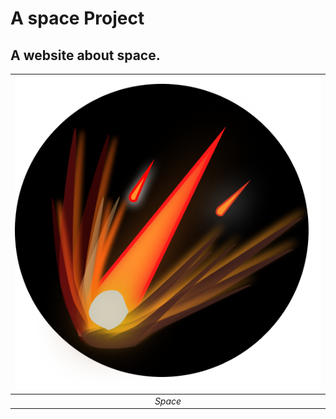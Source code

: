# A space Project


## A website about space.

| ![Asteroid.png](public/Asteroid.png) |
|:--:| 
| *Space* |


